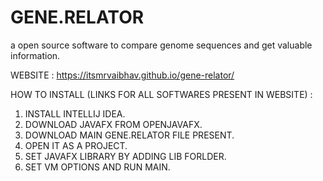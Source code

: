 # GENE.RELATOR
a open source software to compare genome sequences and get valuable information.

WEBSITE : https://itsmrvaibhav.github.io/gene-relator/

HOW TO INSTALL (LINKS FOR ALL SOFTWARES PRESENT IN WEBSITE) :
1) INSTALL INTELLIJ IDEA.
2) DOWNLOAD JAVAFX FROM OPENJAVAFX.
3) DOWNLOAD MAIN GENE.RELATOR FILE PRESENT.
4) OPEN IT AS A PROJECT.
3) SET JAVAFX LIBRARY BY ADDING LIB FORLDER.
4) SET VM OPTIONS AND RUN MAIN.
